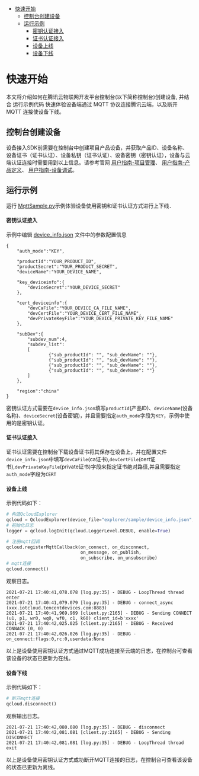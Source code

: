 * [快速开始](#快速开始)
  *  [控制台创建设备](#控制台创建设备)
  *  [运行示例](#运行示例)
     *  [密钥认证接入](#密钥认证接入)
     *  [证书认证接入](#证书认证接入)
     *  [设备上线](#设备上线)
     *  [设备下线](#设备下线)

# 快速开始
本文将介绍如何在腾讯云物联网开发平台控制台(以下简称控制台)创建设备, 并结合 运行示例代码 快速体验设备端通过 MQTT 协议连接腾讯云端，以及断开 MQTT 连接使设备下线。

## 控制台创建设备

设备接入SDK前需要在控制台中创建项目产品设备，并获取产品ID、设备名称、设备证书（证书认证）、设备私钥（证书认证）、设备密钥（密钥认证），设备与云端认证连接时需要用到以上信息。请参考官网 [用户指南-项目管理](https://cloud.tencent.com/document/product/1081/40290)、 [用户指南-产品定义](https://cloud.tencent.com/document/product/1081/34739)、 [用户指南-设备调试](https://cloud.tencent.com/document/product/1081/34741)。

## 运行示例

运行 [MqttSample.py](../../explorer/sample/mqtt/example_mqtt.py)示例体验设备使用密钥和证书认证方式进行上下线．

#### 密钥认证接入
示例中编辑 [device_info.json](../../explorer/sample/device_info.json) 文件中的参数配置信息

```
{
    "auth_mode":"KEY",

    "productId":"YOUR_PRODUCT_ID",
    "productSecret":"YOUR_PRODUCT_SECRET",
    "deviceName":"YOUR_DEVICE_NAME",

    "key_deviceinfo":{    
        "deviceSecret":"YOUR_DEVICE_SECRET"
    },

    "cert_deviceinfo":{
        "devCaFile":"YOUR_DEVICE_CA_FILE_NAME",
        "devCertFile":"YOUR_DEVICE_CERT_FILE_NAME",
        "devPrivateKeyFile":"YOUR_DEVICE_PRIVATE_KEY_FILE_NAME"
    },

    "subDev":{
        "subdev_num":4,
        "subdev_list":
        [
                {"sub_productId": "", "sub_devName": ""},
                {"sub_productId": "", "sub_devName": ""},
                {"sub_productId": "", "sub_devName": ""},
                {"sub_productId": "", "sub_devName": ""}
        ]     
    },
	
    "region":"china"
}
```
密钥认证方式需要在`device_info.json`填写`productId`(产品ID)、`deviceName`(设备名称)、`deviceSecret`(设备密钥)，并且需要指定`auth_mode`字段为`KEY`，示例中使用的是密钥认证。

#### 证书认证接入

证书认证需要在控制台下载设备证书将其保存在设备上，并在配置文件`device_info.json`中填写`devCaFile`(ca证书),`devCertFile`(cert证书),`devPrivateKeyFile`(private证书)字段来指定证书绝对路径,并且需要指定`auth_mode`字段为`CERT`

#### 设备上线

示例代码如下：
```python
# 构造QcloudExplorer
qcloud = QcloudExplorer(device_file="explorer/sample/device_info.json", tls=True)
# 初始化日志
logger = qcloud.logInit(qcloud.LoggerLevel.DEBUG, enable=True)

# 注册mqtt回调
qcloud.registerMqttCallback(on_connect, on_disconnect,
                            on_message, on_publish,
                            on_subscribe, on_unsubscribe)
# mqtt连接
qcloud.connect()
```

观察日志。
```
2021-07-21 17:40:41,078.078 [log.py:35] - DEBUG - LoopThread thread enter
2021-07-21 17:40:41,079.079 [log.py:35] - DEBUG - connect_async (xxx.iotcloud.tencentdevices.com:8883)
2021-07-21 17:40:41,969.969 [client.py:2165] - DEBUG - Sending CONNECT (u1, p1, wr0, wq0, wf0, c1, k60) client_id=b'xxxx'
2021-07-21 17:40:42,025.025 [client.py:2165] - DEBUG - Received CONNACK (0, 0)
2021-07-21 17:40:42,026.026 [log.py:35] - DEBUG - on_connect:flags:0,rc:0,userdata:None
```
以上是设备使用密钥认证方式通过MQTT成功连接至云端的日志，在控制台可查看该设备的状态已更新为在线。

#### 设备下线

示例代码如下：
```python
# 断开mqtt连接
qcloud.disconnect()
```

观察输出日志。
```
2021-07-21 17:40:42,080.080 [log.py:35] - DEBUG - disconnect
2021-07-21 17:40:42,081.081 [client.py:2165] - DEBUG - Sending DISCONNECT
2021-07-21 17:40:42,081.081 [log.py:35] - DEBUG - LoopThread thread exit
```
以上是设备使用密钥认证方式成功断开MQTT连接的日志，在控制台可查看该设备的状态已更新为离线。
